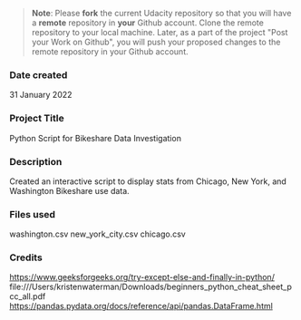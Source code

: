 >**Note**: Please **fork** the current Udacity repository so that you will have a **remote** repository in **your** Github account. Clone the remote repository to your local machine. Later, as a part of the project "Post your Work on Github", you will push your proposed changes to the remote repository in your Github account.

### Date created
31 January 2022
### Project Title
Python Script for Bikeshare Data Investigation

### Description
Created an interactive script to display stats from Chicago, New York, and Washington Bikeshare use data.
### Files used
washington.csv
new_york_city.csv
chicago.csv

### Credits
https://www.geeksforgeeks.org/try-except-else-and-finally-in-python/
file:///Users/kristenwaterman/Downloads/beginners_python_cheat_sheet_pcc_all.pdf
https://pandas.pydata.org/docs/reference/api/pandas.DataFrame.html
